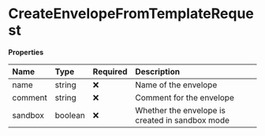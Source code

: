 # CreateEnvelopeFromTemplateRequest

**Properties**

| Name    | Type    | Required | Description                                     |
| :------ | :------ | :------- | :---------------------------------------------- |
| name    | string  | ❌       | Name of the envelope                            |
| comment | string  | ❌       | Comment for the envelope                        |
| sandbox | boolean | ❌       | Whether the envelope is created in sandbox mode |
